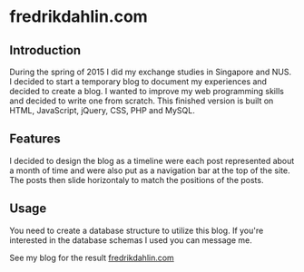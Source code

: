 # fredrikdahlin.com

## Introduction
During the spring of 2015 I did my exchange studies in Singapore and NUS. I decided to start a temporary blog to document my experiences and decided to create a blog. I wanted to improve my web programming skills and decided to write one from scratch. This finished version is built on HTML, JavaScript, jQuery, CSS, PHP and MySQL. 

## Features
I decided to design the blog as a timeline were each post represented about a month of time and were also put as a navigation bar at the top of the site. The posts then slide horizontaly to match the positions of the posts. 

## Usage
You need to create a database structure to utilize this blog. If you're interested in the database schemas I used you can message me.

See my blog for the result [fredrikdahlin.com](www.fredrikdahlin.com)
